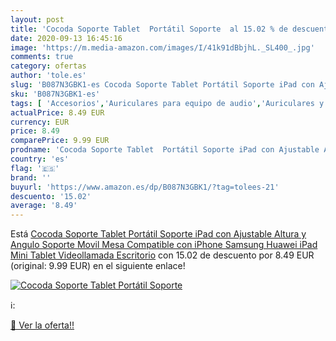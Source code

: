 ```yaml
---
layout: post
title: 'Cocoda Soporte Tablet  Portátil Soporte  al 15.02 % de descuento'
date: 2020-09-13 16:45:16
image: 'https://m.media-amazon.com/images/I/41k91dBbjhL._SL400_.jpg'
comments: true
category: ofertas
author: 'tole.es'
slug: 'B087N3GBK1-es Cocoda Soporte Tablet Portátil Soporte iPad con Ajustable...'
sku: 'B087N3GBK1-es'
tags: [ 'Accesorios','Auriculares para equipo de audio','Auriculares y accesorios','Cables USB','Cables y accesorios','Cables y conectores','Electrónica','Informática','ipad','iphone', ]
actualPrice: 8.49 EUR
currency: EUR
price: 8.49
comparePrice: 9.99 EUR
prodname: 'Cocoda Soporte Tablet  Portátil Soporte iPad con Ajustable Altura y Angulo  Soporte Movil Mesa Compatible con iPhone  Samsung  Huawei  iPad Mini  Tablet  Videollamada  Escritorio'
country: 'es'
flag: '🇪🇸'
brand: ''
buyurl: 'https://www.amazon.es/dp/B087N3GBK1/?tag=tolees-21'
descuento: '15.02'
average: '8.49'
---
```


Está [Cocoda Soporte Tablet  Portátil Soporte iPad con Ajustable Altura y Angulo  Soporte Movil Mesa Compatible con iPhone  Samsung  Huawei  iPad Mini  Tablet  Videollamada  Escritorio](https://www.amazon.es/dp/B087N3GBK1/?tag=tolees-21) con 15.02 de descuento por 8.49 EUR (original: 9.99 EUR) en el siguiente enlace!

[![Cocoda Soporte Tablet  Portátil Soporte ](https://m.media-amazon.com/images/I/41k91dBbjhL._SL400_.jpg)](https://www.amazon.es/dp/B087N3GBK1/?tag=tolees-21)

ℹ️:


[🛒 Ver la oferta!!](https://www.amazon.es/dp/B087N3GBK1/?tag=tolees-21)
